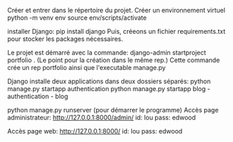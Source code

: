 Créer et entrer dans le répertoire du projet.
Créer un environnement virtuel
python -m venv env
source env/scripts/activate

installer Django:
pip install django
Puis, créeons un fichier requirements.txt pour stocker les packages nécessaires.

Le projet est démarré avec la commande:
django-admin startproject portfolio .  (Le point pour la création dans le même rep.)
Cette commande crée un rep portfolio ainsi que l'executable manage.py

Django installe deux applications dans deux dossiers séparés:
	python manage.py startapp authentication
	python manage.py startapp blog
	- authentication
	- blog

python manage.py runserver (pour démarrer le programme)
Accès page administrateur: http://127.0.0.1:8000/admin/	id: lou pass: edwood

Accès page web: http://127.0.0.1:8000/	id: lou pass: edwood


	



